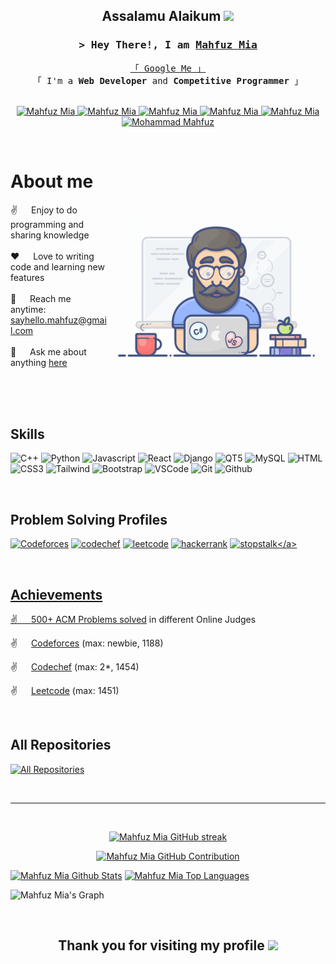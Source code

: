 
<!-- Heading line -->
<h2 align="center">
  <!-- Leave a problem for Me -->
  Assalamu Alaikum
  <img src="https://media.giphy.com/media/hvRJCLFzcasrR4ia7z/giphy.gif" width="28">
</h2>

<!-- Intro  -->
<h3 align="center">
        <samp>&gt; Hey There!, I am
                <b><a {target="_blank"} href="https://mahfuzmia.netlify.app/">Mahfuz Mia</a></b>
        </samp>
</h3>


<p align="center"> 
  <samp>
    <a href="https://www.google.com/search?q=Mahfuz+Mia">「 Google Me 」</a>
    <br>
    「 I'm a <b> Web Developer </b> and <b>Competitive Programmer</b> 」
    <br>
    <br>
  </samp>
</p>


<!-- Contact section -->
<p align="center">
 <a href="https://mahfuzmia.netlify.app/" target="_blank">
  <img src="https://img.shields.io/badge/Website-DC143C?style=for-the-badge&logo=medium&logoColor=white" alt="Mahfuz Mia" />
 </a>
 <a href="https://linkedin.com/in/mahfuz-mia" target="_blank">
  <img src="https://img.shields.io/badge/LinkedIn-0077B5?style=for-the-badge&logo=linkedin&logoColor=white" alt="Mahfuz Mia"/>
 </a>
 <a href="https://dev.to/mahfuzmia1703" target="_blank">
  <img src="https://img.shields.io/badge/dev.to-0A0A0A?style=for-the-badge&logo=dev.to&logoColor=white" alt="Mahfuz Mia" />
 </a>
 <a href="https://twitter.com/mahfuzmia1703" target="_blank">
  <img src="https://img.shields.io/badge/Twitter-1DA1F2?style=for-the-badge&logo=twitter&logoColor=white" alt = "Mahfuz Mia"/>
 </a>
 <a href="https://instagram.com/mahfuzmia1703" target="_blank">
  <img src="https://img.shields.io/badge/Instagram-fe4164?style=for-the-badge&logo=instagram&logoColor=white" alt="Mahfuz Mia" />
 </a> 
 <a href="https://facebook.com/mohammadmahfuz1703" target="_blank">
  <img src="https://img.shields.io/badge/Facebook-20BEFF?&style=for-the-badge&logo=facebook&logoColor=white" alt="Mohammad Mahfuz"  />
  </a> 
</p>
<br />

<!-- About Section -->
 # About me
 
<p>
 <img align="right" width="350" src="assets/programmer.gif" alt="Coding gif" />
  
 ✌️ &emsp; Enjoy to do programming and sharing knowledge <br/><br/>
 ❤️ &emsp; Love to writing code and learning new features<br/><br/>
 📧 &emsp; Reach me anytime: sayhello.mahfuz@gmail.com<br/><br/>
 💬 &emsp; Ask me about anything [here](https://www.linkedin.com/in/mahfuz-mia/)

</p>

<br/>
<br/>
<br/>

<!-- Used Tools -->
## Skills

![C++](https://img.shields.io/badge/C++-007acc?style=for-the-badge&labelColor=black&logo=cplusplus&logoColor=007acc)
![Python](https://img.shields.io/badge/python-20232A?style=for-the-badge&logo=python&logoColor=61DAFB)
![Javascript](https://img.shields.io/badge/Javascript-F0DB4F?style=for-the-badge&labelColor=black&logo=javascript&logoColor=F0DB4F)
![React](https://img.shields.io/badge/-React-61DBFB?style=for-the-badge&labelColor=black&logo=react&logoColor=61DBFB)
![Django](https://img.shields.io/badge/Django-3C873A?style=for-the-badge&labelColor=black&logo=django&logoColor=3C873A)
![QT5](https://img.shields.io/badge/QT5-000000?style=for-the-badge&logo=qt&logoColor=white)
![MySQL](https://img.shields.io/badge/mysql-3C873A?style=for-the-badge&logo=mysql&logoColor=black)
![HTML](https://img.shields.io/badge/HTML5-E34F26?style=for-the-badge&logo=html5&logoColor=white)
![CSS3](https://img.shields.io/badge/CSS3-1572B6?style=for-the-badge&logo=css3&logoColor=white)
![Tailwind](https://img.shields.io/badge/Tailwind_CSS-092749?style=for-the-badge&logo=tailwindcss&logoColor=06B6D4&labelColor=000000)
![Bootstrap](https://img.shields.io/badge/Bootstrap-563D7C?style=for-the-badge&logo=bootstrap&logoColor=white)
![VSCode](https://img.shields.io/badge/Visual_Studio-0078d7?style=for-the-badge&logo=visual%20studio&logoColor=white)
![Git](https://img.shields.io/badge/Git-F05032?style=for-the-badge&logo=git&logoColor=white)
![Github](https://img.shields.io/badge/Github-000?style=for-the-badge&logo=github&logoColor=white)

<br>

<!-- Problem solving profile -->
## Problem Solving Profiles
<a href="https://codeforces.com/profile/mahfuzmia1703" target="_blank">![Codeforces](https://img.shields.io/badge/codeforces-007acc?style=for-the-badge&labelColor=black&logo=codeforces&logoColor=007acc)</a>
<a href="https://www.codechef.com/users/mahfuzmia1703" target="_blank">![codechef](https://img.shields.io/badge/-codechef-61DBFB?style=for-the-badge&labelColor=black&logo=codechef&logoColor=61DBFB)</a>
<a href="https://leetcode.com/mahfuzmia1703/" target="_blank">![leetcode](https://img.shields.io/badge/leetcode-000000?style=for-the-badge&logo=leetcode&logoColor=white)</a>
<a href="https://www.hackerrank.com/profile/mahfuzmia1703" target="_blank">![hackerrank](https://img.shields.io/badge/hackerrank-3C873A?style=for-the-badge&labelColor=black&logo=hackerrank&logoColor=3C873A)</a>
<a href="https://www.stopstalk.com/user/profile/mahfuzmia1703" target="_blank">![stopstalk](https://img.shields.io/badge/-stopstalk(all_profiles_here)-61DBFB?style=for-the-badge&labelColor=black&logo=stopstalk&logoColor=61DBFB)</a>

<br/>

## Achievements
<p>
  
 ✌️ &emsp; 500+ ACM [Problems solved](https://github.com/mahfuz1703/Problem-Solving) in different Online Judges

 ✌️ &emsp; [Codeforces](https://codeforces.com/profile/mahfuzmia1703) (max: newbie, 1188)

 ✌️ &emsp; [Codechef](https://www.codechef.com/users/mahfuzmia1703) (max: 2*, 1454)

 ✌️ &emsp; [Leetcode](https://www.codechef.com/users/mahfuzmia1703) (max: 1451)

</p>

<br>

## All Repositories
<p align="left">
  <a href="https://github.com/mahfuz1703?tab=repositories" target="_blank"><img alt="All Repositories" title="All Repositories" src="https://img.shields.io/badge/-All%20Repos-2962FF?style=for-the-badge&logo=koding&logoColor=white"/></a>
</p>

<br/>
<hr/>
<br/>

<p align="center">
  <a href="https://github.com/mahfuz1703">
    <img src="https://github-readme-streak-stats.herokuapp.com/?user=mahfuz1703&theme=radical&border=7F3FBF&background=0D1117" alt="Mahfuz Mia GitHub streak"/>
  </a>
</p>

<p align="center">
  <a href="https://github.com/mahfuz1703">
    <img src="https://github-profile-summary-cards.vercel.app/api/cards/profile-details?username=mahfuz1703&theme=radical" alt="Mahfuz Mia GitHub Contribution"/>
  </a>
</p>

<a> 
    <a href="https://github.com/mahfuz1703"><img alt="Mahfuz Mia Github Stats" src="https://denvercoder1-github-readme-stats.vercel.app/api?username=mahfuz1703&show_icons=true&count_private=true&theme=react&border_color=7F3FBF&bg_color=0D1117&title_color=F85D7F&icon_color=F8D866" height="192px" width="49.5%"/></a>
  <a href="https://github.com/mahfuz1703"><img alt="Mahfuz Mia Top Languages" src="https://denvercoder1-github-readme-stats.vercel.app/api/top-langs/?username=mahfuz1703&langs_count=8&layout=compact&theme=react&border_color=7F3FBF&bg_color=0D1117&title_color=F85D7F&icon_color=F8D866" height="192px" width="49.5%"/></a>
  <br/>
</a>


![Mahfuz Mia's Graph](https://github-readme-activity-graph.vercel.app/graph?username=mahfuz1703&custom_title=Mahfuz%20Mia's%20GitHub%20Activity%20Graph&bg_color=0D1117&color=7F3FBF&line=7F3FBF&point=7F3FBF&area_color=FFFFFF&title_color=FFFFFF&area=true)

<br>
<h2 align="center">
  Thank you for visiting my profile
  <img src="https://media.giphy.com/media/hvRJCLFzcasrR4ia7z/giphy.gif" width="28">
</h2>